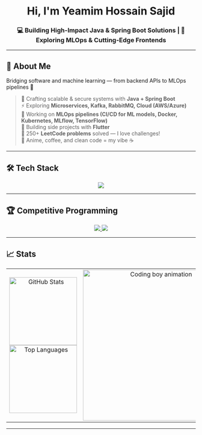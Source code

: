 
<h1 align="center">Hi, I'm <b>Yeamim Hossain Sajid</b> </h1>

<h3 align="center">
💻 Building High-Impact Java & Spring Boot Solutions | 🚀 Exploring MLOps & Cutting-Edge Frontends
</h3>

---


## 🌌 About Me
Bridging software and machine learning — from backend APIs to MLOps pipelines 🌉
> 🌱 Crafting scalable & secure systems with **Java + Spring Boot**  
> ⚡ Exploring **Microservices, Kafka, RabbitMQ, Cloud (AWS/Azure)**  
> 🤖 Working on **MLOps pipelines (CI/CD for ML models, Docker, Kubernetes, MLflow, TensorFlow)**  
> 📱 Building side projects with **Flutter**  
> 🧠 250+ **LeetCode problems** solved — I love challenges!  
> 💖 Anime, coffee, and clean code = my vibe ☕️

---

## 🛠 Tech Stack
<p align="center">
<img src="https://skillicons.dev/icons?i=java,spring,flutter,dart,docker,kubernetes,aws,azure,react,html,css,js,postgres,mysql,mongodb,redis,git,githubactions,jenkins,linux,python,tensorflow,pytorch,numpy,pandas&theme=light" />

</p>




---

## 🏆 Competitive Programming
<p align="center">
  <a href="https://leetcode.com/u/yeamim_hossain_sajid/">
    <img src="https://img.shields.io/badge/LeetCode-%23FFA116?style=for-the-badge&logo=leetcode&logoColor=black" />
  </a>
  <a href="https://codeforces.com/profile/paradox_71">
    <img src="https://img.shields.io/badge/Codeforces-%231F8ACB?style=for-the-badge&logo=codeforces&logoColor=white" />
  </a>
</p>

---

## 📈 Stats

<table>
  <tr>
    <td width="50%" align="center" valign="middle" style="vertical-align: middle; text-align: center;">
      <img src="https://github-readme-stats.vercel.app/api?username=YeamimHossainSajid&show_icons=true&locale=en&theme=react" alt="GitHub Stats" height="180" />
      <br/>
      <img src="https://github-readme-stats.vercel.app/api/top-langs?username=YeamimHossainSajid&show_icons=true&locale=en&layout=compact&theme=react" alt="Top Languages" height="180" />
    </td>
    <td width="50%" align="center" valign="middle" style="vertical-align: middle; text-align: center;">
      <img src="https://i.pinimg.com/originals/df/d4/57/dfd457dedf4952edb906f4cd4d8f3098.gif" width="400" alt="Coding boy animation" />
    </td>
  </tr>
</table>



---



